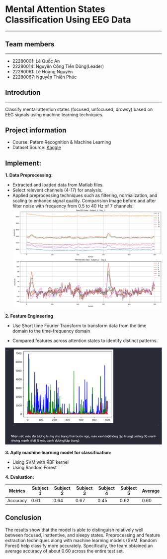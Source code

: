 # Mental Attention States Classification Using EEG Data
---

## Team members
---

- 22280001: Lê Quốc An
- 22280014: Nguyễn Công Tiến Dũng(Leader)
- 22280061: Lê Hoàng Nguyên
- 22280067: Nguyễn Thiên Phúc

## Introdution
---
Classify mental attention states (focused, unfocused, drowsy) based on EEG signals using machine learning techniques.

## Project information
- Course: Patern Recognition & Machine Learning
- Dataset Source: [Kaggle](https://www.kaggle.com/datasets/inancigdem/eeg-data-for-mental-attention-state-detection/data)

## Implement:
**1. Data Preprocessing**:
- Extracted and loaded data from Matlab files.
- Select relevent channels (4-17) for analysis.
- Applied preprocessing techniques such as filtering, normalization, and scaling to enhance signal quality.
Comparision Image before and after filter noise with frequency from 0.5 to 40 Hz of 7 channels:
![image after filterd](assets/images/filtered.png)

**2. Feature Engineering**
- Use Short time Fourier Transform to transform data from the time domain to the time-frequency domain

- Compared features across attention states to identify distinct patterns.

![comparision attention state](assets/images/comparision_attention.png)

**3. Aplly machine learning model for classification:**
- Using SVM with RBF kernel 
- Using Random Forest 

**4. Evaluation:**

| Metrics  | Subject 1 | Subject 2 | Subject 3 | Subject 4 | Subject 5 | Average |
|----------|-----------|-----------|-----------|-----------|-----------|---------|
| Accuracy | 0.61      | 0.64      | 0.67      | 0.45      | 0.62      | 0.60    |

## Conclusion
The results show that the model is able to distinguish relatively well between focused, inattentive, and sleepy states. Preprocessing and feature extraction techniques along with machine learning models (SVM, Random Forest) help classify more accurately. Specifically, the team obtained an average accuracy of about 0.60 across the entire test set.